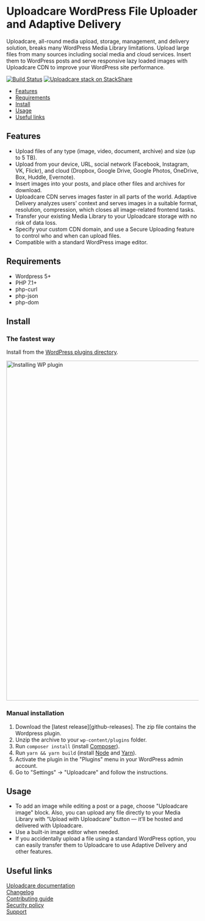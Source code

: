 # Uploadcare WordPress File Uploader and Adaptive Delivery

Uploadcare, all-round media upload, storage, management, and delivery solution, breaks many WordPress Media Library limitations. Upload large files from many sources including social media and cloud services. Insert them to WordPress posts and serve responsive lazy loaded images with Uploadcare CDN to improve your WordPress site performance.

[![Build Status][travis-img]][travis] [![Uploadcare stack on StackShare][stack-img]][stack]

[travis-img]: https://api.travis-ci.org/uploadcare/uploadcare-wordpress.svg
[travis]: https://travis-ci.org/uploadcare/uploadcare-wordpress
[stack-img]: http://img.shields.io/badge/tech-stack-0690fa.svg?style=flat
[stack]: https://stackshare.io/uploadcare/stacks/

* [Features](#features)
* [Requirements](#requirements)
* [Install](#install)
* [Usage](#usage)
* [Useful links](#useful-links)

## Features

* Upload files of any type (image, video, document, archive) and size (up to 5 TB).
* Upload from your device, URL, social network (Facebook, Instagram, VK, Flickr), and cloud (Dropbox, Google Drive, Google Photos, OneDrive, Box, Huddle, Evernote).
* Insert images into your posts, and place other files and archives for download.
* Uploadcare CDN serves images faster in all parts of the world. Adaptive Delivery analyzes users' context and serves images in a suitable format, resolution, compression, which closes all image-related frontend tasks.
* Transfer your existing Media Library to your Uploadcare storage with no risk of data loss.
* Specify your custom CDN domain, and use a Secure Uploading feature to control who and when can upload files.
* Compatible with a standard WordPress image editor.

## Requirements

- Wordpress 5+
- PHP 7.1+
- php-curl
- php-json
- php-dom

## Install

### The fastest way

Install from the [WordPress plugins directory](https://wordpress.org/plugins/uploadcare/).

<a href="https://wordpress.org/plugins/uploadcare/" title="Navigate to the plugin page">
  <img src="https://ucarecdn.com/a6ed4f07-46d4-45f1-9a2e-1bef04d9f21a/InstallFromWP.gif"
       width="888" alt="Installing WP plugin">
</a>

### Manual installation

1. Download the [latest release][github-releases]. The zip file contains the Wordpress plugin.
2. Unzip the archive to your `wp-content/plugins` folder.
3. Run `composer install` (install [Composer](https://getcomposer.org/download/)).
4. Run `yarn && yarn build` (install [Node](https://nodejs.org/en/download/) and [Yarn](https://classic.yarnpkg.com/en/docs/install/)).
5. Activate the plugin in the "Plugins" menu in your WordPress admin account.
6. Go to "Settings" -> "Uploadcare" and follow the instructions.

## Usage

* To add an image while editing a post or a page, choose "Uploadcare image" block. Also, you can upload any file directly to your Media Library with “Upload with Uploadcare” button — it’ll be hosted and delivered with Uploadcare.
* Use a built-in image editor when needed.
* If you accidentally upload a file using a standard WordPress option, you can easily transfer them to Uploadcare to use Adaptive Delivery and other features.

## Useful links

[Uploadcare documentation](https://uploadcare.com/docs/?utm_source=github&utm_medium=referral&utm_campaign=uploadcare-wordpress)  
[Changelog](https://wordpress.org/plugins/uploadcare/#developers)  
[Contributing guide](https://github.com/uploadcare/.github/blob/master/CONTRIBUTING.md)  
[Security policy](https://github.com/uploadcare/uploadcare-wordpress/security/policy)  
[Support](https://github.com/uploadcare/.github/blob/master/SUPPORT.md)
